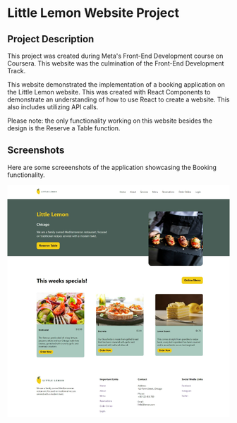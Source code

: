 # Little Lemon Website Project

## Project Description
This project was created during Meta's Front-End Development course on Coursera. This website was the culmination of the Front-End Development Track.

This website demonstrated the implementation of a booking application on the Little Lemon website. This was created with React Components to demonstrate an understanding of how to use React to create a website. This also includes utilizing API calls.

Please note: the only functionality working on this website besides the design is the Reserve a Table function.

## Screenshots
Here are some screeenshots of the application showcasing the Booking functionality.

![little lemon website table booking](/src/images/github-cover.png)


